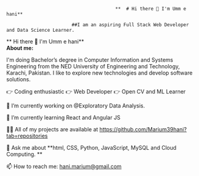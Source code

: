                                             **  # Hi there 👋 I'm Umm e hani**
                                                
                            ##I am an aspiring Full Stack Web Developer and Data Science Learner.
** Hi there 👋 I'm Umm e hani**                           
**About me:**

I'm doing Bachelor’s degree in Computer Information and Systems Engineering from the NED University of Engineering and Technology, Karachi, Pakistan. I like to explore new technologies and develop software solutions.

:point_right: Coding enthusiastic
:point_right: Web Developer
:point_right: Open CV and ML Learner


 🔭 I’m currently working on @Exploratory Data Analysis. 
 
 🌱 I’m currently learning React and Angular JS 
 
 :woman_technologist:  All of my projects are available at https://github.com/Marium39hani?tab=repositories 
 
 💬 Ask me about **html, CSS, Python, JavaScript, MySQL and Cloud Computing. **
 
 📫 How to reach me: hani.marium@gmail.com
